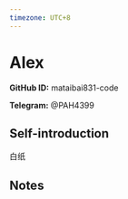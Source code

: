 ```yaml
---
timezone: UTC+8
---
```


# Alex

**GitHub ID:** mataibai831-code

**Telegram:** @PAH4399

## Self-introduction

白纸

## Notes

<!-- Content_START -->


<!-- Content_END -->
